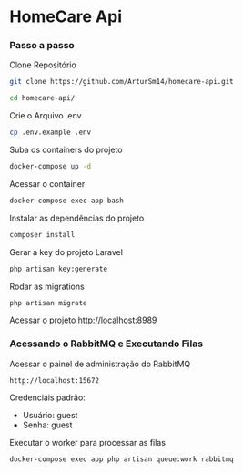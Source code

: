 
# HomeCare Api

### Passo a passo
Clone Repositório
```sh
git clone https://github.com/ArturSm14/homecare-api.git
```

```sh
cd homecare-api/
```


Crie o Arquivo .env
```sh
cp .env.example .env
```


Suba os containers do projeto
```sh
docker-compose up -d
```


Acessar o container
```sh
docker-compose exec app bash
```


Instalar as dependências do projeto
```sh
composer install
```


Gerar a key do projeto Laravel
```sh
php artisan key:generate
```

Rodar as migrations
```sh
php artisan migrate
```

Acessar o projeto
[http://localhost:8989](http://localhost:8989)


### Acessando o RabbitMQ e Executando Filas

Acessar o painel de administração do RabbitMQ
```
http://localhost:15672
```
Credenciais padrão:
- Usuário: guest
- Senha: guest

Executar o worker para processar as filas
```sh
docker-compose exec app php artisan queue:work rabbitmq
```
